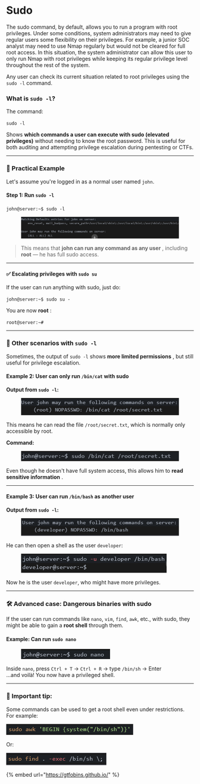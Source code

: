 # Sudo

The sudo command, by default, allows you to run a program with root privileges. Under some conditions, system administrators may need to give regular users some flexibility on their privileges. For example, a junior SOC analyst may need to use Nmap regularly but would not be cleared for full root access. In this situation, the system administrator can allow this user to only run Nmap with root privileges while keeping its regular privilege level throughout the rest of the system.

Any user can check its current situation related to root privileges using the `sudo -l` command.

### What is `sudo -l`?

The command:

`sudo -l`

Shows **which commands a user can execute with sudo (elevated privileges)** without needing to know the root password. This is useful for both auditing and attempting privilege escalation during pentesting or CTFs.

***

### 🧪 Practical Example

Let's assume you're logged in as a normal user named `john`.

#### Step 1: Run `sudo -l`

`john@server:~$ sudo -l`

<figure><img src="../../../.gitbook/assets/image (5).png" alt=""><figcaption></figcaption></figure>

> This means that **john can run any command as any user** , including **root** — he has full sudo access.

***

#### ✅ Escalating privileges with `sudo su`

If the user can run anything with sudo, just do:

`john@server:~$ sudo su -`

You are now **root** :

`root@server:~#`

***

### 🧩 Other scenarios with `sudo -l`

Sometimes, the output of `sudo -l` shows **more limited permissions** , but still useful for privilege escalation.

#### Example 2: User can only run `/bin/cat` with sudo

**Output from `sudo -l`:**

<div align="left"><figure><img src="../../../.gitbook/assets/image (1) (1).png" alt=""><figcaption></figcaption></figure></div>

This means he can read the file `/root/secret.txt`, which is normally only accessible by root.

**Command:**

<div align="left"><figure><img src="../../../.gitbook/assets/image (2) (1).png" alt=""><figcaption></figcaption></figure></div>

Even though he doesn't have full system access, this allows him to **read sensitive information** .

***

#### Example 3: User can run `/bin/bash` as another user

**Output from `sudo -l`:**

<div align="left"><figure><img src="../../../.gitbook/assets/image (3) (1).png" alt=""><figcaption></figcaption></figure></div>

He can then open a shell as the user `developer`:

<div align="left"><figure><img src="../../../.gitbook/assets/image (4) (1).png" alt=""><figcaption></figcaption></figure></div>

Now he is the user `developer`, who might have more privileges.

***

### 🛠️ Advanced case: Dangerous binaries with sudo

If the user can run commands like `nano`, `vim`, `find`, `awk`, etc., with sudo, they might be able to gain a **root shell** through them.

#### Example: Can run `sudo nano`

<div align="left"><figure><img src="../../../.gitbook/assets/image (5) (1).png" alt=""><figcaption></figcaption></figure></div>

Inside `nano`, press `Ctrl + T` → `Ctrl + R` → type `/bin/sh` → Enter\
...and voilà! You now have a privileged shell.

***

### 📌 Important tip:

Some commands can be used to get a root shell even under restrictions. For example:

![](<../../../.gitbook/assets/image (6).png>)

Or:

![](<../../../.gitbook/assets/image (7).png>)

{% embed url="https://gtfobins.github.io/" %}
